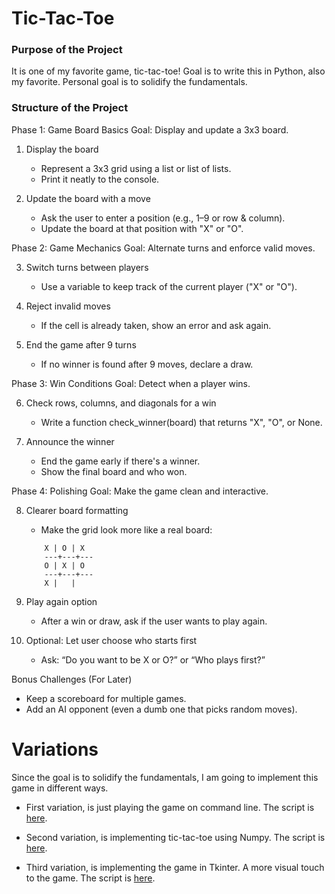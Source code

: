 # Tic-Tac-Toe
### Purpose of the Project

It is one of my favorite game, tic-tac-toe!
Goal is to write this in Python, also my favorite. Personal goal is to solidify the fundamentals.

### Structure of the Project

Phase 1: Game Board Basics
Goal: Display and update a 3x3 board.

1. Display the board
    - Represent a 3x3 grid using a list or list of lists.
    - Print it neatly to the console.

2. Update the board with a move
    - Ask the user to enter a position (e.g., 1–9 or row & column).
    - Update the board at that position with "X" or "O".

Phase 2: Game Mechanics
Goal: Alternate turns and enforce valid moves.

3. Switch turns between players
    - Use a variable to keep track of the current player ("X" or "O").

4. Reject invalid moves
    - If the cell is already taken, show an error and ask again.

5. End the game after 9 turns
    - If no winner is found after 9 moves, declare a draw.

Phase 3: Win Conditions
Goal: Detect when a player wins.

6. Check rows, columns, and diagonals for a win
    - Write a function check_winner(board) that returns "X", "O", or None.

7. Announce the winner
    - End the game early if there's a winner.
    - Show the final board and who won.

Phase 4: Polishing
Goal: Make the game clean and interactive.

8. Clearer board formatting
    - Make the grid look more like a real board:
    ```
        X | O | X
        ---+---+---
        O | X | O
        ---+---+---
        X |   |  
    ```

9. Play again option
    - After a win or draw, ask if the user wants to play again.

10. Optional: Let user choose who starts first
    - Ask: “Do you want to be X or O?” or “Who plays first?”

Bonus Challenges (For Later)
- Keep a scoreboard for multiple games.
- Add an AI opponent (even a dumb one that picks random moves).

# Variations

Since the goal is to solidify the fundamentals, I am going to implement this game in different ways.
* First variation, is just playing the game on command line. The script is [here](./game_cmd.py).

* Second variation, is implementing tic-tac-toe using Numpy. The script is [here](./game_numpy.py).

* Third variation, is implementing the game in Tkinter. A more visual touch to the game. The script is [here](./game_tkinter.py).
